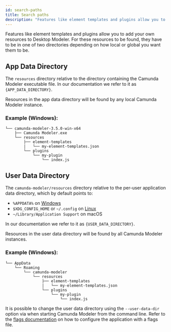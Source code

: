 ```yaml
---
id: search-paths
title: Search paths
description: "Features like element templates and plugins allow you to add your own resources to Desktop Modeler."
---
```


Features like element templates and plugins allow you to add your own resources to Desktop Modeler. For these resources to be found, they have to be in one of two directories depending on how local or global you want them to be.

## App Data Directory

The `resources` directory relative to the directory containing the Camunda Modeler executable file. In our documentation we refer to it as `{APP_DATA_DIRECTORY}`.

Resources in the app data directory will be found by any local Camunda Modeler instance.

### Example (Windows):

```
└── camunda-modeler-3.5.0-win-x64
    ├── Camunda Modeler.exe
    └── resources
        ├── element-templates
        |   └── my-element-templates.json
        └── plugins
            └── my-plugin
                └── index.js
```

## User Data Directory

The `camunda-modeler/resources` directory relative to the per-user application data directory, which by default points to:

- `%APPDATA%` on [Windows](https://www.pcworld.com/article/2690709/whats-in-the-hidden-windows-appdata-folder-and-how-to-find-it-if-you-need-it.html)
- `$XDG_CONFIG_HOME` or `~/.config` on [Linux](https://wiki.archlinux.org/index.php/XDG_user_directories)
- `~/Library/Application Support` on macOS

In our documentation we refer to it as `{USER_DATA_DIRECTORY}`.

Resources in the user data directory will be found by all Camunda Modeler instances.

### Example (Windows):

```
└── AppData
    └── Roaming
        └── camunda-modeler
            └── resources
                ├── element-templates
                |   └── my-element-templates.json
                └── plugins
                    └── my-plugin
                        └── index.js
```

It is possible to change the user data directory using the `--user-data-dir` option via when starting Camunda Modeler from the command line. Refer to the [flags documentation](../flags) on how to configure the application with a flags file.

